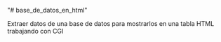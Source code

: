 "# base_de_datos_en_html" 

Extraer datos de una base de datos para mostrarlos en una tabla HTML trabajando con CGI